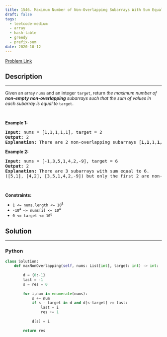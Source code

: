 ```yaml
---
title: 1546. Maximum Number of Non-Overlapping Subarrays With Sum Equals Target
draft: false
tags: 
  - leetcode-medium
  - array
  - hash-table
  - greedy
  - prefix-sum
date: 2020-10-12
---
```


[Problem Link](https://leetcode.com/problems/maximum-number-of-non-overlapping-subarrays-with-sum-equals-target/)

## Description

---
<p>Given an array <code>nums</code> and an integer <code>target</code>, return <em>the maximum number of <strong>non-empty</strong> <strong>non-overlapping</strong> subarrays such that the sum of values in each subarray is equal to</em> <code>target</code>.</p>

<p>&nbsp;</p>
<p><strong class="example">Example 1:</strong></p>

<pre>
<strong>Input:</strong> nums = [1,1,1,1,1], target = 2
<strong>Output:</strong> 2
<strong>Explanation:</strong> There are 2 non-overlapping subarrays [<strong>1,1</strong>,1,<strong>1,1</strong>] with sum equals to target(2).
</pre>

<p><strong class="example">Example 2:</strong></p>

<pre>
<strong>Input:</strong> nums = [-1,3,5,1,4,2,-9], target = 6
<strong>Output:</strong> 2
<strong>Explanation:</strong> There are 3 subarrays with sum equal to 6.
([5,1], [4,2], [3,5,1,4,2,-9]) but only the first 2 are non-overlapping.
</pre>

<p>&nbsp;</p>
<p><strong>Constraints:</strong></p>

<ul>
	<li><code>1 &lt;= nums.length &lt;= 10<sup>5</sup></code></li>
	<li><code>-10<sup>4</sup> &lt;= nums[i] &lt;= 10<sup>4</sup></code></li>
	<li><code>0 &lt;= target &lt;= 10<sup>6</sup></code></li>
</ul>


## Solution

---
### Python
``` py title='maximum-number-of-non-overlapping-subarrays-with-sum-equals-target'
class Solution:
    def maxNonOverlapping(self, nums: List[int], target: int) -> int:
        
        d = {0:-1}
        last = -1
        s = res = 0
        
        for i,num in enumerate(nums):
            s += num
            if s - target in d and d[s-target] >= last:
                last = i
                res += 1
            
            d[s] = i
        
        return res
```

